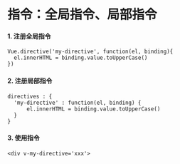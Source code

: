 # 指令：全局指令、局部指令
#### 1. 注册全局指令
    Vue.directive('my-directive', function(el, binding){
      el.innerHTML = binding.value.toUpperCase()
    })
#### 2. 注册局部指令
    directives : {
      'my-directive' : function(el, binding) {
          el.innerHTML = binding.value.toUpperCase()
      }
    }

#### 3. 使用指令
    <div v-my-directive='xxx'>